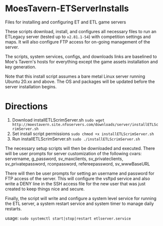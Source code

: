 # MoesTavern-ETServerInstalls
Files for installing and configuring ET and ETL game servers

These scripts download, install, and configures all necessary files to run an ETLegacy server (tested up to `v2.81.1-54`) with competition settings and maps. It will also configure FTP access for on-going management of the server.

The scripts, system services, configs, and downloads links are baselined to Moe's Tavern's hosts for everything except the game assets installation and key generation.

Note that this install script assumes a bare metal Linux server running Ubuntu 20.xx and above.  The OS and packages will be updated before the server installation begins.


# Directions

1.  Download installETLScrimServer.sh  `sudo wget http://moestavern.site.nfoservers.com/downloads/server/installETLScrimServer.sh`
2.  Set install script permissions  `sudo chmod +x installETLScrimServer.sh`
3.  Run installETLScrimServer.sh  `sudo ./installETLScrimServer.sh`

The necessary setup scripts will then be downloaded and executed.  There will be user prompts for server customization of the following cvars:
servername, g_password, sv_maxclients, sv_privateclients, sv_privatepassword, rconpassword, refereepassword, sv_wwwBaseURL

There will then be user prompts for setting an username and password for FTP access of the server.  This will configure the vsftpd service and also write a DENY line in the SSH access file for the new user that was just created to keep things nice and secure.

Finally, the script will write and configure a system level service for running the ETL server, a system restart service and system timer to manage daily restarts.  

usage:  `sudo systemctl start|stop|restart etlserver.service`

